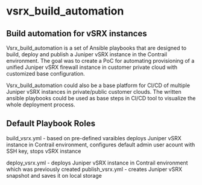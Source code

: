# vsrx_build_automation
## Build automation for vSRX instances

Vsrx_build_automation is a set of Ansible playbooks that are designed to build, deploy and publish a Juniper vSRX instance in the Contrail environment. The goal was to create a PoC for automating provisioning of a unified Juniper vSRX firewall instance in customer private cloud with customized base configuration. 


Vsrx_build_automation could also be a base platform for CI/CD of multiple Juniper vSRX instances in private/public customer clouds. The written ansible playbooks could be used as base steps in CI/CD tool to visualize the whole deployment process.


## Default Playbook Roles

build_vsrx.yml - based on pre-defined varaibles deploys Juniper vSRX instance in Contrail environment, configures default admin user acount with                  SSH key, stops vSRX instance 

deploy_vsrx.yml - deploys Juniper vSRX instance in Contrail environment which was previously created
publish_vsrx.yml - creates Juniper vSRX snapshot and saves it on local storage
